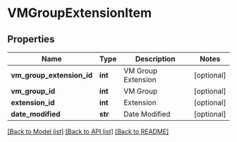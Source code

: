 # VMGroupExtensionItem

## Properties
Name | Type | Description | Notes
------------ | ------------- | ------------- | -------------
**vm_group_extension_id** | **int** | VM Group Extension | [optional] 
**vm_group_id** | **int** | VM Group | [optional] 
**extension_id** | **int** | Extension | [optional] 
**date_modified** | **str** | Date Modified | [optional] 

[[Back to Model list]](../README.md#documentation-for-models) [[Back to API list]](../README.md#documentation-for-api-endpoints) [[Back to README]](../README.md)


